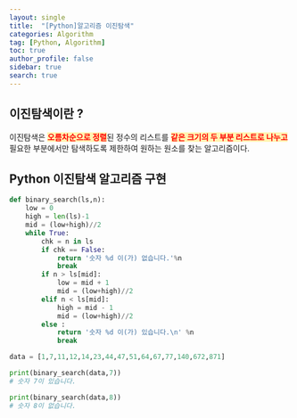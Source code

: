 ```yaml
---
layout: single
title:  "[Python]알고리즘 이진탐색"
categories: Algorithm
tag: [Python, Algorithm]
toc: true
author_profile: false
sidebar: true
search: true
---
```


## 이진탐색이란 ?
이진탐색은 <span style="color:red; background-color:#fff5b1;">**오름차순으로 정렬**</span>된 정수의 리스트를 <span style="color:red; background-color:#fff5b1;">**같은 크기의 두 부분 리스트로 나누고**</span> 필요한 부분에서만 탐색하도록
제한하여 원하는 원소를 찾는 알고리즘이다.

## Python 이진탐색 알고리즘 구현

```python
def binary_search(ls,n):
    low = 0
    high = len(ls)-1
    mid = (low+high)//2
    while True:
        chk = n in ls 
        if chk == False:
            return '숫자 %d 이(가) 없습니다.'%n
            break
        if n > ls[mid]:
            low = mid + 1
            mid = (low+high)//2
        elif n < ls[mid]:
            high = mid - 1
            mid = (low+high)//2
        else :
            return '숫자 %d 이(가) 있습니다.\n' %n
            break

data = [1,7,11,12,14,23,44,47,51,64,67,77,140,672,871]

print(binary_search(data,7))
# 숫자 7이 있습니다.

print(binary_search(data,8))
# 숫자 8이 없습니다.

```


